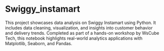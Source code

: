 # Swiggy_instamart
This project showcases data analysis on Swiggy Instamart using Python. It includes data cleaning, visualization, and insights into customer behavior and delivery trends. Completed as part of a hands-on workshop by WsCube Tech, this notebook highlights real-world analytics applications with Matplotlib, Seaborn, and Pandas.
